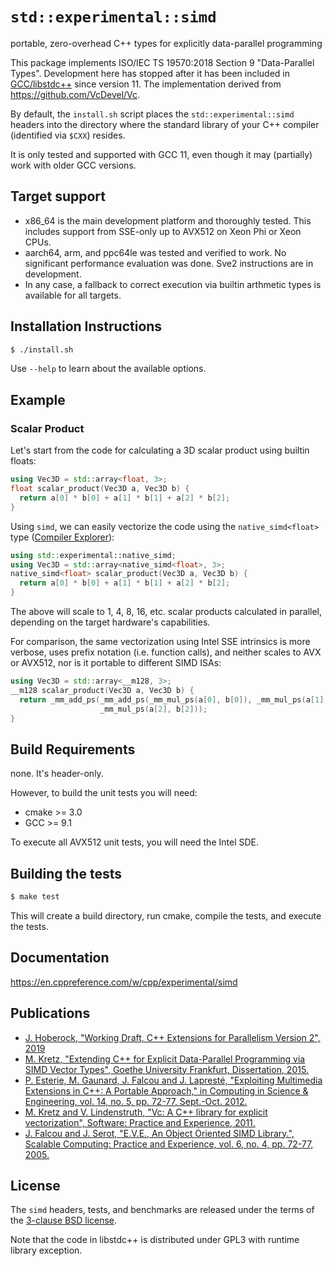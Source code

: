 # `std::experimental::simd`
portable, zero-overhead C++ types for explicitly data-parallel programming

This package implements ISO/IEC TS 19570:2018 Section 9 "Data-Parallel Types".
Development here has stopped after it has been included in [GCC/libstdc++](https://gcc.gnu.org/git/?p=gcc.git;a=blob;f=libstdc%2B%2B-v3/include/experimental/simd;hb=HEAD) since version 11.
The implementation derived from https://github.com/VcDevel/Vc.

By default, the `install.sh` script places the `std::experimental::simd`
headers into the directory where the standard library of your C++ compiler
(identified via `$CXX`) resides.

It is only tested and supported with GCC 11, even though it may (partially) work
with older GCC versions.

## Target support

* x86_64 is the main development platform and thoroughly tested. This includes
  support from SSE-only up to AVX512 on Xeon Phi or Xeon CPUs.
* aarch64, arm, and ppc64le was tested and verified to work. No significant 
  performance evaluation was done. Sve2 instructions are in development.
* In any case, a fallback to correct execution via builtin arthmetic types is
  available for all targets.

## Installation Instructions

```sh
$ ./install.sh
```

Use `--help` to learn about the available options.

## Example

### Scalar Product

Let's start from the code for calculating a 3D scalar product using builtin floats:
```cpp
using Vec3D = std::array<float, 3>;
float scalar_product(Vec3D a, Vec3D b) {
  return a[0] * b[0] + a[1] * b[1] + a[2] * b[2];
}
```

Using `simd`, we can easily vectorize the code using the `native_simd<float>` 
type ([Compiler Explorer](https://godbolt.org/z/AXAe8K)):
```cpp
using std::experimental::native_simd;
using Vec3D = std::array<native_simd<float>, 3>;
native_simd<float> scalar_product(Vec3D a, Vec3D b) {
  return a[0] * b[0] + a[1] * b[1] + a[2] * b[2];
}
```

The above will scale to 1, 4, 8, 16, etc. scalar products calculated in parallel, depending
on the target hardware's capabilities.

For comparison, the same vectorization using Intel SSE intrinsics is more verbose, uses
prefix notation (i.e. function calls), and neither scales to AVX or AVX512, nor is it
portable to different SIMD ISAs:
```cpp
using Vec3D = std::array<__m128, 3>;
__m128 scalar_product(Vec3D a, Vec3D b) {
  return _mm_add_ps(_mm_add_ps(_mm_mul_ps(a[0], b[0]), _mm_mul_ps(a[1], b[1])),
                    _mm_mul_ps(a[2], b[2]));
}
```

## Build Requirements

none. It's header-only.

However, to build the unit tests you will need:
* cmake >= 3.0
* GCC >= 9.1

To execute all AVX512 unit tests, you will need the Intel SDE.

## Building the tests

```sh
$ make test
```

This will create a build directory, run cmake, compile the tests, and execute the tests.

## Documentation

https://en.cppreference.com/w/cpp/experimental/simd

## Publications

* [J. Hoberock, "Working Draft, C++ Extensions for Parallelism Version 2",
  2019](https://wg21.link/N4808)
* [M. Kretz, "Extending C++ for Explicit Data-Parallel Programming via SIMD
  Vector Types", Goethe University Frankfurt, Dissertation,
  2015.](http://publikationen.ub.uni-frankfurt.de/frontdoor/index/index/docId/38415)
* [P. Esterie, M. Gaunard, J. Falcou and J. Lapresté, "Exploiting Multimedia Extensions
  in C++: A Portable Approach," in Computing in Science & Engineering, vol. 14, no. 5,
  pp. 72-77, Sept.-Oct. 2012.](https://dx.doi.org/10.1109/MCSE.2012.96)
* [M. Kretz and V. Lindenstruth, "Vc: A C++ library for explicit
  vectorization", Software: Practice and Experience,
  2011.](http://dx.doi.org/10.1002/spe.1149)
* [J. Falcou and J. Serot, "E.V.E., An Object Oriented SIMD Library.",
  Scalable Computing: Practice and Experience, vol. 6, no. 4, pp. 72-77,
  2005.](https://www.scpe.org/index.php/scpe/article/view/345/0)


## License

The `simd` headers, tests, and benchmarks are released under the terms of the
[3-clause BSD license](http://opensource.org/licenses/BSD-3-Clause).

Note that the code in libstdc++ is distributed under GPL3 with runtime library exception.
